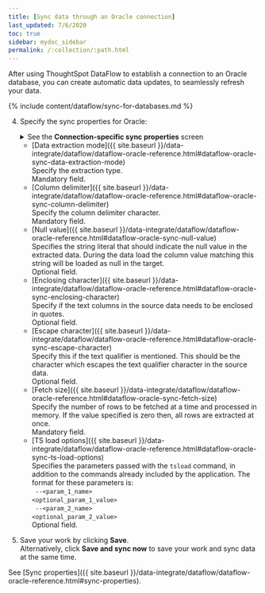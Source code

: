 ```yaml
---
title: [Sync data through an Oracle connection]
last_updated: 7/6/2020
toc: true
sidebar: mydoc_sidebar
permalink: /:collection/:path.html
---
```

After using ThoughtSpot DataFlow to establish a connection to an Oracle database, you can create automatic data updates, to seamlessly refresh your data.

{% include content/dataflow/sync-for-databases.md %}

4. Specify the sync properties for Oracle:

   <details>
     <summary>See the <strong>Connection-specific sync properties</strong> screen</summary>
     <p><img src="../../images/dataflow-set-sync-properties-draft.png" alt="Enter sync details" /></p>
   </details>

   <!--![Enter connection details]({{ site.baseurl }}/images/dataflow-oracle-sync.png "Enter connection details")-->

   * [Data extraction mode]({{ site.baseurl }}/data-integrate/dataflow/dataflow-oracle-reference.html#dataflow-oracle-sync-data-extraction-mode)<br/>Specify the extraction type.<br/>Mandatory field.
   * [Column delimiter]({{ site.baseurl }}/data-integrate/dataflow/dataflow-oracle-reference.html#dataflow-oracle-sync-column-delimiter)<br/>Specify the column delimiter character.<br/>Mandatory field.
   * [Null value]({{ site.baseurl }}/data-integrate/dataflow/dataflow-oracle-reference.html#dataflow-oracle-sync-null-value)<br/>Specifies the string literal that should indicate the null value in the extracted data. During the data load the column value matching this string will be loaded as null in the target.<br/>Optional field.
   * [Enclosing character]({{ site.baseurl }}/data-integrate/dataflow/dataflow-oracle-reference.html#dataflow-oracle-sync-enclosing-character)<br/>Specify if the text columns in the source data needs to be enclosed in quotes.<br/>Optional field.
   * [Escape character]({{ site.baseurl }}/data-integrate/dataflow/dataflow-oracle-reference.html#dataflow-oracle-sync-escape-character)<br/>Specify this if the text qualifier is mentioned. This should be the character which escapes the text qualifier character in the source data.<br/>Optional field.
   * [Fetch size]({{ site.baseurl }}/data-integrate/dataflow/dataflow-oracle-reference.html#dataflow-oracle-sync-fetch-size)<br/>Specify the number of rows to be fetched at a time and processed in memory. If the value specified is zero then, all rows are extracted at once.<br/>Mandatory field.
   * [TS load options]({{ site.baseurl }}/data-integrate/dataflow/dataflow-oracle-reference.html#dataflow-oracle-sync-ts-load-options)<br/>Specifies the parameters passed with the <code>tsload</code> command, in addition to the commands already included by the application. The format for these parameters is:<br/><code> --&lt;param_1_name&gt; &lt;optional_param_1_value&gt;</code><br/><code> --&lt;param_2_name&gt; &lt;optional_param_2_value&gt;</code><br/>Optional field.

5. Save your work by clicking **Save**.<br/>Alternatively, click **Save and sync now** to save your work and sync data at the same time.

See [Sync properties]({{ site.baseurl }}/data-integrate/dataflow/dataflow-oracle-reference.html#sync-properties).
